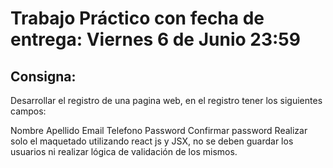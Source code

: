 # Trabajo Práctico con fecha de entrega: Viernes 6 de Junio 23:59


## Consigna:
Desarrollar el registro de una pagina web, en el registro tener los siguientes campos:

Nombre
Apellido
Email
Telefono
Password
Confirmar password
Realizar solo el maquetado utilizando react js y JSX, no se deben guardar los usuarios ni realizar lógica de validación de los mismos.